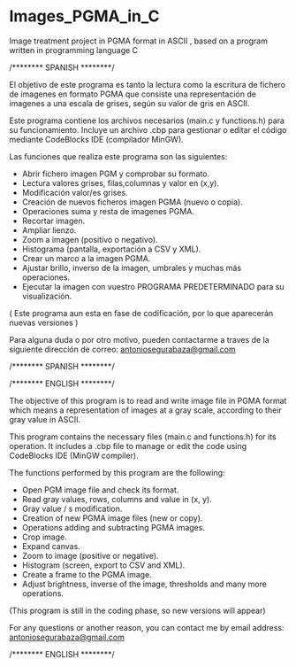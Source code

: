 # Images_PGMA_in_C
Image treatment project in PGMA format in ASCII , based on a program written in programming language C

/********   SPANISH   ********/


El objetivo de este programa es tanto la lectura como la escritura de fichero de imagenes en formato PGMA
que consiste una representación de imagenes a una escala de grises, según su valor de gris en ASCII.

Este programa contiene los archivos necesarios (main.c y functions.h) para su funcionamiento. Incluye
un archivo .cbp para gestionar o editar el código mediante CodeBlocks IDE (compilador MinGW).

Las funciones que realiza este programa son las siguientes:
- Abrir fichero imagen PGM y comprobar su formato.
- Lectura valores grises, filas,columnas y valor en (x,y).
- Modificación valor/es grises.
- Creación de nuevos ficheros imagen PGMA (nuevo o copia).
- Operaciones suma y resta de imagenes PGMA.
- Recortar imagen.
- Ampliar lienzo.
- Zoom a imagen (positivo o negativo).
- Histograma (pantalla, exportación a CSV y XML).
- Crear un marco a la imagen PGMA.
- Ajustar brillo, inverso de la imagen, umbrales y muchas más operaciones.
- Ejecutar la imagen con vuestro PROGRAMA PREDETERMINADO para su visualización. 

( Este programa aun esta en fase de codificación, por lo que aparecerán nuevas versiones )

Para alguna duda o por otro motivo, pueden contactarme a traves de la siguiente dirección de correo:
antoniosegurabaza@gmail.com


/********   SPANISH   ********/


/********   ENGLISH   ********/


The objective of this program is to read and write image file in PGMA format
which means a representation of images at a gray scale, according to their gray value in ASCII.

This program contains the necessary files (main.c and functions.h) for its operation. It includes
a .cbp file to manage or edit the code using CodeBlocks IDE (MinGW compiler).

The functions performed by this program are the following:
- Open PGM image file and check its format.
- Read gray values, rows, columns and value in (x, y).
- Gray value / s modification.
- Creation of new PGMA image files (new or copy).
- Operations adding and subtracting PGMA images.
- Crop image.
- Expand canvas.
- Zoom to image (positive or negative).
- Histogram (screen, export to CSV and XML).
- Create a frame to the PGMA image.
- Adjust brightness, inverse of the image, thresholds and many more operations.

(This program is still in the coding phase, so new versions will appear)


For any questions or another reason, you can contact me by email address:
antoniosegurabaza@gmail.com

/********   ENGLISH   ********/


